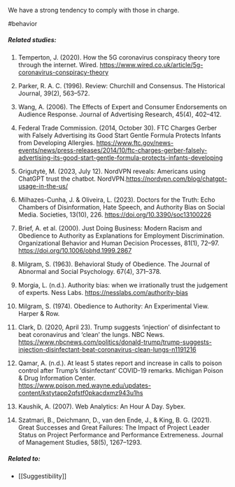 We have a strong tendency to comply with those in charge.

#behavior 

##### Related studies: 

1. Temperton, J. (2020). How the 5G coronavirus conspiracy theory tore through the internet. Wired. https://www.wired.co.uk/article/5g-coronavirus-conspiracy-theory

2. Parker, R. A. C. (1996). Review: Churchill and Consensus. The Historical Journal, 39(2), 563–572.

3. Wang, A. (2006). The Effects of Expert and Consumer Endorsements on Audience Response. Journal of Advertising Research, 45(4), 402–412.

4. Federal Trade Commission. (2014, October 30). FTC Charges Gerber with Falsely Advertising its Good Start Gentle Formula Protects Infants from Developing Allergies. https://www.ftc.gov/news-events/news/press-releases/2014/10/ftc-charges-gerber-falsely-advertising-its-good-start-gentle-formula-protects-infants-developing

5. Grigutytė, M. (2023, July 12). NordVPN reveals: Americans using ChatGPT trust the chatbot. NordVPN.https://nordvpn.com/blog/chatgpt-usage-in-the-us/

6. Milhazes-Cunha, J. & Oliveira, L. (2023). Doctors for the Truth: Echo Chambers of Disinformation, Hate Speech, and Authority Bias on Social Media. Societies, 13(10), 226. https://doi.org/10.3390/soc13100226

7. Brief, A. et al. (2000). Just Doing Business: Modern Racism and Obedience to Authority as Explanations for Employment Discrimination. Organizational Behavior and Human Decision Processes, 81(1), 72–97. https://doi.org/10.1006/obhd.1999.2867

8. Milgram, S. (1963). Behavioral Study of Obedience. The Journal of Abnormal and Social Psychology. 67(4), 371–378.

9. Morgia, L. (n.d.). Authority bias: when we irrationally trust the judgement of experts. Ness Labs. https://nesslabs.com/authority-bias

10. Milgram, S. (1974). Obedience to Authority: An Experimental View. Harper & Row.

11. Clark, D. (2020, April 23). Trump suggests ‘injection’ of disinfectant to beat coronavirus and ‘clean’ the lungs. NBC News. https://www.nbcnews.com/politics/donald-trump/trump-suggests-injection-disinfectant-beat-coronavirus-clean-lungs-n1191216

12. Qamar, A. (n.d.). At least 5 states report and increase in calls to poison control after Trump’s ‘disinfectant’ COVID-19 remarks. Michigan Poison & Drug Information Center. https://www.poison.med.wayne.edu/updates-content/kstytapp2qfstf0pkacdxmz943u1hs

13. Kaushik, A. (2007). Web Analytics: An Hour A Day. Sybex.

14. Szatmari, B., Deichmann, D., van den Ende, J., & King, B. G. (2021). Great Successes and Great Failures: The Impact of Project Leader Status on Project Performance and Performance Extremeness. Journal of Management Studies, 58(5), 1267–1293.

##### Related to:

- [[Suggestibility]] 